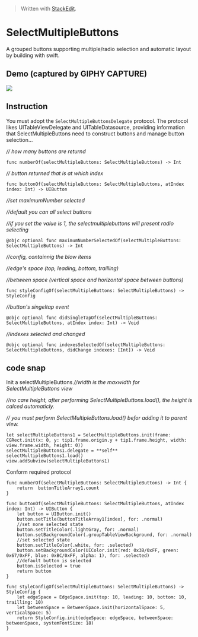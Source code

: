 


> Written with [StackEdit](https://stackedit.io/).
# SelectMultipleButtons
A grouped buttons supporting multiple/radio selection and automatic layout by building with swift.
## Demo  (captured by GIPHY CAPTURE)
![
](https://github.com/danceyoung/selectmultiplebuttons/blob/master/demo/selectmultiplebuttons-demo.gif?raw=true)
## Instruction
You must adopt the `SelectMultipleButtonsDelegate` protocol. The protocol likes UITableViewDelegate and UITableDatasource, providing information that SelectMultipleButtons need to construct buttons and manage button selection...

_// how many buttons are returnd_

    func numberOf(selectMultipleButtons: SelectMultipleButtons) -> Int
    
  _// button returned that is at which index_
  
    func buttonOf(selectMultipleButtons: SelectMultipleButtons, atIndex index: Int) -> UIButton
    
_//set maximumNumber selected_

_//default you can all select buttons_

_//if you set the value is 1, the selectmultiplebuttons will present radio selecting_

    @objc optional func maximumNumberSelectedOf(selectMultipleButtons: SelectMultipleButtons) -> Int
_//config, containnig the blow items_

_//edge's space (top, leading, bottom, trailling)_

_//between space (vertical space and horizontal space between buttons)_

    func styleConfigOf(selectMultipleButtons: SelectMultipleButtons) -> StyleConfig
   _//button's singeltap event_
   

    @objc optional func didSingleTapOf(selectMultipleButtons: SelectMultipleButtons, atIndex index: Int) -> Void
   _//indexes selected and changed_
   

    @objc optional func indexesSelectedOf(selectMultipleButtons: SelectMultipleButtons, didChange indexes: [Int]) -> Void
## code snap
Init a selectMultipleButtons
_//width is the maxwidth for SelectMultipleButtons view_

_//no care height, after performing SelectMultipleButtons.load(), the height is calced automaticly._

_// you must perform SelectMultipleButtons.load() befor adding it to parent view._

    let selectMultipleButtons1 = SelectMultipleButtons.init(frame: CGRect.init(x: 0, y: tip1.frame.origin.y + tip1.frame.height, width: view.frame.width, height: 0))
    selectMultipleButtons1.delegate = **self**
    selectMultipleButtons1.load()
    view.addSubview(selectMultipleButtons1)

Conform required protocol

    func numberOf(selectMultipleButtons: SelectMultipleButtons) -> Int {
	    return  buttonTitleArray1.count
    }
    
    func buttonOf(selectMultipleButtons: SelectMultipleButtons, atIndex index: Int) -> UIButton {
	    let button = UIButton.init()
	    button.setTitle(buttonTitleArray1[index], for: .normal)
	    //set none selected state
	    button.setTitleColor(.lightGray, for: .normal)
	    button.setBackgroundColor(.groupTableViewBackground, for: .normal)
	    //set selected state
	    button.setTitleColor(.white, for: .selected)
	    button.setBackgroundColor(UIColor.init(red: 0x3B/0xFF, green: 0x67/0xFF, blue: 0xBC/0xFF, alpha: 1), for: .selected)
	    //default button is selected
	    button.isSelected = true
	    return button
	}

    func styleConfigOf(selectMultipleButtons: SelectMultipleButtons) -> StyleConfig {
	    let edgeSpace = EdgeSpace.init(top: 10, leading: 10, bottom: 10, trailling: 10)
	    let betweenSpace = BetweenSpace.init(horizontalSpace: 5, verticalSpace: 5)
	    return StyleConfig.init(edgeSpace: edgeSpace, betweenSpace: betweenSpace, systemFontSize: 18)
	}
